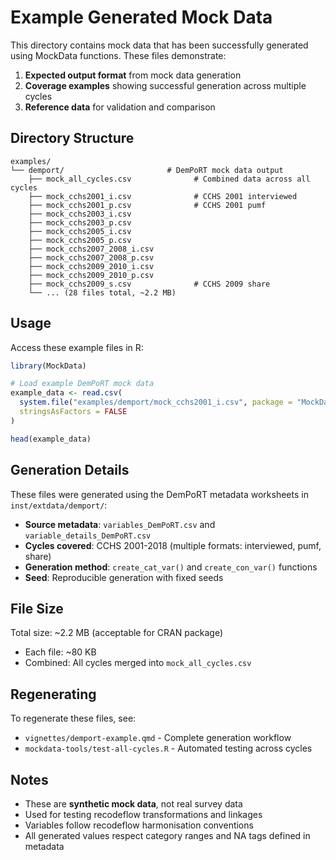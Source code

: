 # Example Generated Mock Data

This directory contains mock data that has been successfully generated using MockData functions. These files demonstrate:

1. **Expected output format** from mock data generation
2. **Coverage examples** showing successful generation across multiple cycles
3. **Reference data** for validation and comparison

## Directory Structure

```
examples/
└── demport/                       # DemPoRT mock data output
    ├── mock_all_cycles.csv              # Combined data across all cycles
    ├── mock_cchs2001_i.csv              # CCHS 2001 interviewed
    ├── mock_cchs2001_p.csv              # CCHS 2001 pumf
    ├── mock_cchs2003_i.csv
    ├── mock_cchs2003_p.csv
    ├── mock_cchs2005_i.csv
    ├── mock_cchs2005_p.csv
    ├── mock_cchs2007_2008_i.csv
    ├── mock_cchs2007_2008_p.csv
    ├── mock_cchs2009_2010_i.csv
    ├── mock_cchs2009_2010_p.csv
    ├── mock_cchs2009_s.csv              # CCHS 2009 share
    └── ... (28 files total, ~2.2 MB)
```

## Usage

Access these example files in R:

```r
library(MockData)

# Load example DemPoRT mock data
example_data <- read.csv(
  system.file("examples/demport/mock_cchs2001_i.csv", package = "MockData"),
  stringsAsFactors = FALSE
)

head(example_data)
```

## Generation Details

These files were generated using the DemPoRT metadata worksheets in `inst/extdata/demport/`:

- **Source metadata**: `variables_DemPoRT.csv` and `variable_details_DemPoRT.csv`
- **Cycles covered**: CCHS 2001-2018 (multiple formats: interviewed, pumf, share)
- **Generation method**: `create_cat_var()` and `create_con_var()` functions
- **Seed**: Reproducible generation with fixed seeds

## File Size

Total size: ~2.2 MB (acceptable for CRAN package)
- Each file: ~80 KB
- Combined: All cycles merged into `mock_all_cycles.csv`

## Regenerating

To regenerate these files, see:
- `vignettes/demport-example.qmd` - Complete generation workflow
- `mockdata-tools/test-all-cycles.R` - Automated testing across cycles

## Notes

- These are **synthetic mock data**, not real survey data
- Used for testing recodeflow transformations and linkages
- Variables follow recodeflow harmonisation conventions
- All generated values respect category ranges and NA tags defined in metadata
